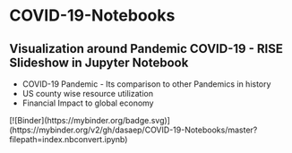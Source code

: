 # COVID-19-Notebooks
## Visualization around Pandemic COVID-19 - RISE Slideshow in Jupyter Notebook
<ul>
  <li>COVID-19 Pandemic - Its comparison to other Pandemics in history
  <li> US county wise resource utilization </li>
  <li> Financial Impact to global economy </li>  
</ul>
[![Binder](https://mybinder.org/badge.svg)](https://mybinder.org/v2/gh/dasaep/COVID-19-Notebooks/master?filepath=index.nbconvert.ipynb)
